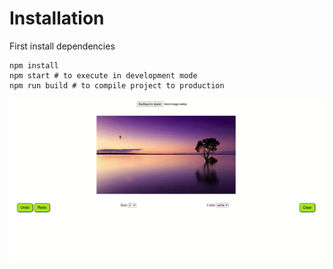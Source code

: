 # Installation

First install dependencies
```shell
npm install
npm start # to execute in development mode
npm run build # to compile project to production
```

![image_editor](demo/image-editor.gif)
